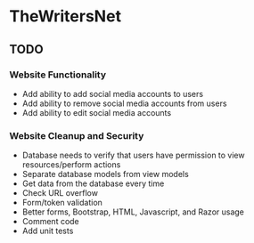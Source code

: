# TheWritersNet

## TODO

### Website Functionality
* Add ability to add social media accounts to users
* Add ability to remove social media accounts from users
* Add ability to edit social media accounts

### Website Cleanup and Security
* Database needs to verify that users have permission to view resources/perform actions
* Separate database models from view models
* Get data from the database every time
* Check URL overflow
* Form/token validation
* Better forms, Bootstrap, HTML, Javascript, and Razor usage
* Comment code
* Add unit tests